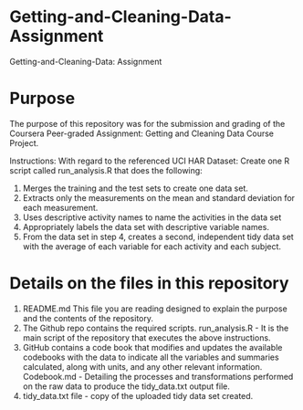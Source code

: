 # Getting-and-Cleaning-Data-Assignment
Getting-and-Cleaning-Data: Assignment

# Purpose
The purpose of this repository was for the submission and grading of the 
Coursera Peer-graded Assignment: Getting and Cleaning Data Course Project.

Instructions:
With regard to the referenced UCI HAR Dataset:
Create one R script called run_analysis.R that does the following:

1. Merges the training and the test sets to create one data set.
2. Extracts only the measurements on the mean and standard deviation for each measurement.
3. Uses descriptive activity names to name the activities in the data set
4. Appropriately labels the data set with descriptive variable names.
5. From the data set in step 4, creates a second, independent tidy data set with the average of each variable for each activity and each subject.


# Details on the files in this repository
1. README.md
This file you are reading designed to explain the purpose and the contents of the repository.
2. The Github repo contains the required scripts.
run_analysis.R - It is the main script of the repository that executes the above instructions. 
3. GitHub contains a code book that modifies and updates the available codebooks with the data to indicate all the variables and summaries calculated, along with units, and any other relevant information.
Codebook.md - Detailing the processes and transformations performed on the raw data to produce the tidy_data.txt output file.
4. tidy_data.txt file - copy of the uploaded tidy data set created. 
